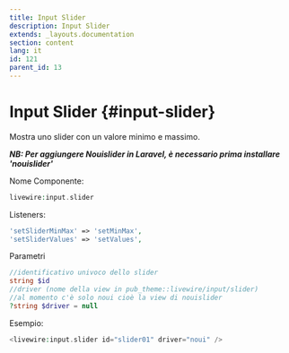 ```yaml
---
title: Input Slider
description: Input Slider
extends: _layouts.documentation
section: content
lang: it
id: 121
parent_id: 13
---
```


# Input Slider {#input-slider}

Mostra uno slider con un valore minimo e massimo.

***NB: Per aggiungere Nouislider in Laravel, è necessario prima installare 'nouislider'***

Nome Componente:

```php
livewire:input.slider
```

Listeners:

```php
'setSliderMinMax' => 'setMinMax',
'setSliderValues' => 'setValues',
```

Parametri

```php
//identificativo univoco dello slider
string $id
//driver (nome della view in pub_theme::livewire/input/slider)
//al momento c'è solo noui cioè la view di nouislider
?string $driver = null
```

Esempio:

```php
<livewire:input.slider id="slider01" driver="noui" />
```

